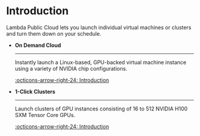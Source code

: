 # Introduction

Lambda Public Cloud lets you launch individual virtual machines or clusters and turn them down on your schedule. 

<div class="grid cards" markdown>

-   **On Demand Cloud**

    ---

    Instantly launch a Linux-based, GPU-backed virtual machine instance using a variety of NVIDIA chip configurations.

    [:octicons-arrow-right-24: Introduction](on-demand/index.md)

-   **1-Click Clusters**

    ---

    Launch clusters of GPU instances consisting of 16 to 512 NVIDIA H100 SXM Tensor Core GPUs.

    [:octicons-arrow-right-24: Introduction](public-cloud/1-click-clusters/index.md)

</div>
